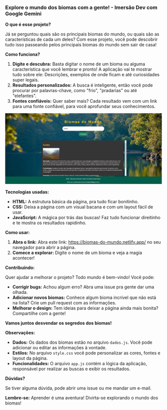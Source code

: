 ###  **Explore o mundo dos biomas com a gente! - Imersão Dev com Google Gemini**

**O que é esse projeto?**

Já se perguntou quais são os principais biomas do mundo, ou quais são as características de cada um deles? Com esse projeto, você pode descobrir tudo isso passeando pelos principais biomas do mundo sem sair de casa! 

**Como funciona?**

1. **Digite e descubra:** Basta digitar o nome de um bioma ou alguma característica que você lembrar e pronto! A aplicação vai te mostrar tudo sobre ele: Descrições, exemplos de onde ficam e até curiosidades super legais.
2. **Resultados personalizados:** A busca é inteligente, então você pode procurar por palavras-chave, como "frio", "pradarias" ou até "elefantes".
3. **Fontes confiáveis:** Quer saber mais? Cada resultado vem com um link para uma fonte confiável, para você aprofundar seus conhecimentos.

![Imagem do meu projeto](/meu-site-imagem.png)

**Tecnologias usadas:**

* **HTML:** A estrutura básica da página, pra tudo ficar bonitinho.
* **CSS:** Deixa a página com um visual bacana e com um layout fácil de usar.
* **JavaScript:** A mágica por trás das buscas! Faz tudo funcionar direitinho e te mostra os resultados rapidinho.

**Como usar:**

1. **Abra o link:** Abra este link: https://biomas-do-mundo.netlify.app/ no seu navegador para abrir a página.
2. **Comece a explorar:** Digite o nome de um bioma e veja a magia acontecer!

**Contribuindo:**

Quer ajudar a melhorar o projeto? Todo mundo é bem-vindo! Você pode:

* **Corrigir bugs:** Achou algum erro? Abra uma issue pra gente dar uma olhada.
* **Adicionar novos biomas:** Conhece algum bioma incrível que não está na lista? Crie um pull request com as informações.
* **Melhorar o design:** Tem ideias para deixar a página ainda mais bonita? Compartilhe com a gente!

**Vamos juntos desvendar os segredos dos biomas!** 

**Observações:**

* **Dados:** Os dados dos biomas estão no arquivo `dados.js`. Você pode adicionar ou editar as informações à vontade.
* **Estilos:** No arquivo `style.css` você pode personalizar as cores, fontes e layout da página.
* **Funcionalidades:** O arquivo `app.js` contém a lógica da aplicação, responsável por realizar as buscas e exibir os resultados.

**Dúvidas?**

Se tiver alguma dúvida, pode abrir uma issue ou me mandar um e-mail. 

**Lembre-se:** Aprender é uma aventura! Divirta-se explorando o mundo dos biomas!
